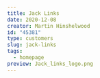 ```yaml
---
title: Jack Links
date: 2020-12-08
creator: Martin Hinshelwood
id: "45381"
type: customers
slug: jack-links
tags:
  - homepage
preview: Jack_links_logo.png
---
```

